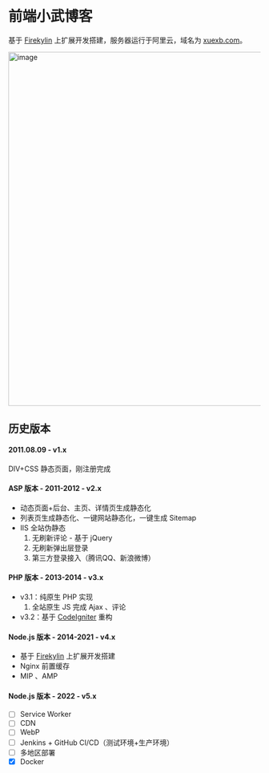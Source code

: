 # 前端小武博客

基于 [Firekylin](https://github.com/firekylin/firekylin) 上扩展开发搭建，服务器运行于阿里云，域名为 [xuexb.com](https://xuexb.com/)。

<img width="707" alt="image" src="https://user-images.githubusercontent.com/3872051/158301107-be2c8ba7-049b-486b-9e43-e8dc3ccd0703.png">


## 历史版本

#### 2011.08.09 - v1.x

DIV+CSS 静态页面，刚注册完成

#### ASP 版本 - 2011-2012 - v2.x

- 动态页面+后台、主页、详情页生成静态化
- 列表页生成静态化、一键网站静态化，一键生成 Sitemap
- IIS 全站伪静态
    1. 无刷新评论 - 基于 jQuery
    1. 无刷新弹出层登录
    1. 第三方登录接入（腾讯QQ、新浪微博）

#### PHP 版本 - 2013-2014 - v3.x

- v3.1：纯原生 PHP 实现
    1. 全站原生 JS 完成 Ajax 、评论
- v3.2：基于 [CodeIgniter](http://www.codeigniter.com/) 重构

#### Node.js 版本 - 2014-2021 - v4.x

- 基于 [Firekylin](https://github.com/firekylin/firekylin) 上扩展开发搭建
- Nginx 前置缓存
- MIP 、AMP

#### Node.js 版本 - 2022 - v5.x

- [ ] Service Worker
- [ ] CDN
- [ ] WebP
- [ ] Jenkins + GitHub CI/CD（测试环境+生产环境）
- [ ] 多地区部署
- [x] Docker
